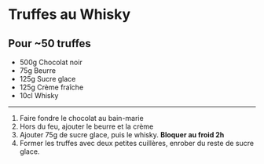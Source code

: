 # Truffes au Whisky

## Pour ~50 truffes

- 500g Chocolat noir
- 75g Beurre
- 125g Sucre glace
- 125g Crème fraîche
- 10cl Whisky

---

1. Faire fondre le chocolat au bain-marie
2. Hors du feu, ajouter le beurre et la crème
3. Ajouter 75g de sucre glace, puis le whisky. **Bloquer au froid 2h**
4. Former les truffes avec deux petites cuillères, enrober du reste de sucre glace.